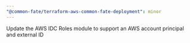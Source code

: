 ```yaml
---
"@common-fate/terraform-aws-common-fate-deployment": minor
---
```


Update the AWS IDC Roles module to support an AWS account principal and external ID

